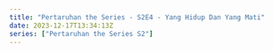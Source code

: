 ```yaml
---
title: "Pertaruhan the Series - S2E4 - Yang Hidup Dan Yang Mati"
date: 2023-12-17T13:34:13Z
series: ["Pertaruhan the Series S2"]
---
```



<mux-player stream-type="on-demand"
  src="https://kp3d-my.sharepoint.com/personal/ryoo_kp3d_onmicrosoft_com/_layouts/15/download.aspx?share=EeJ1zRNNuzxLm7vlKtCh7qwBoCpFfnoFuW7eBWhSXpO6tw" prefer-playback="mse" controls>
  </mux-player>
  
  
  <script src="https://cdn.jsdelivr.net/npm/@mux/mux-player"></script>
  
 <script type="application/ld+json">
 {
  "@context": "https://schema.org/",
  "@type": "VideoObject",
  "name": "Pertaruhan the Series - S2E4 - Yang Hidup Dan Yang Mati",
  "contentUrl": "https://stream.mux.com/HaFcQ02YlFSs4GiKxpkXjt01Tn7vq6P3JhM3R7FwoRnxU.m3u8",
  "thumbnailUrl": "https://www.themoviedb.org/t/p/original/zwsJRRmVozVZ1tDs8buIs97pCqm.jpg?width=314&fit_mode=preserve&time=25",
  "uploadDate": "2023-12-17T13:34:13Z",
}

</script>